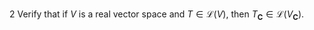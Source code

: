 2 Verify that if $V$ is a real vector space and $T \in \mathcal{L}(V)$, then $T_{\mathbf{C}} \in \mathcal{L}\left(V_{\mathbf{C}}\right)$.
